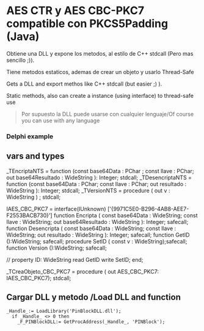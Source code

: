 # AES CTR y AES CBC-PKC7 compatible con PKCS5Padding (Java)

Obtiene una DLL y expone los metodos, al estilo de C++ stdcall (Pero mas sencillo ;)).

Tiene metodos estaticos, ademas de crear un objeto y usarlo Thread-Safe

Gets a DLL and export methos like C++ stdcall (but easier ;) ).

Static methods, also can create a instance (using interface) to thread-safe use

>Por supuesto la DLL puede usarse con cualquier lenguaje/Of course you can use with any language 

### Delphi example

## vars and types

_TEncriptaNTS     = function  (const base64Data : PChar ; const llave : PChar; out base64Resultado : WideString ): Integer; stdcall;
_TDesencriptaNTS  = function  (const base64Data : PChar;  const llave : PChar; out resultado : WideString ): Integer; stdcall;
_TVersionNTS      = procedure ( out v : WideString ) ; stdcall;


IAES_CBC_PKC7 = interface(IUnknown)
['{9971C5E0-B296-4AB8-AEE7-F2553BACB730}']
  function  Encripta     ( const base64Data : WideString; const llave : WideString; out base64Resultado : WideString ): Integer; safecall;
  function  Desencripta  ( const base64Data : WideString; const llave : WideString; out resultado : WideString ): Integer; safecall;
  function  GetID        ():WideString; safecall;
  procedure SetID        ( const v : WideString);safecall;
  function  Version      ():WideString; safecall;

  //
  property ID: WideString read GetID write SetID;
end;

_TCreaObjeto_CBC_PKC7      = procedure ( out AES_CBC_PKC7: IAES_CBC_PKC7); stdcall;

## Cargar DLL y metodo /Load DLL and function 
``` 
_Handle_:= LoadLibrary('PinBlockDLL.dll');
  if _Handle_ <> 0 then
    _F_PINBlockDLL:= GetProcAddress(_Handle_, 'PINBlock');
